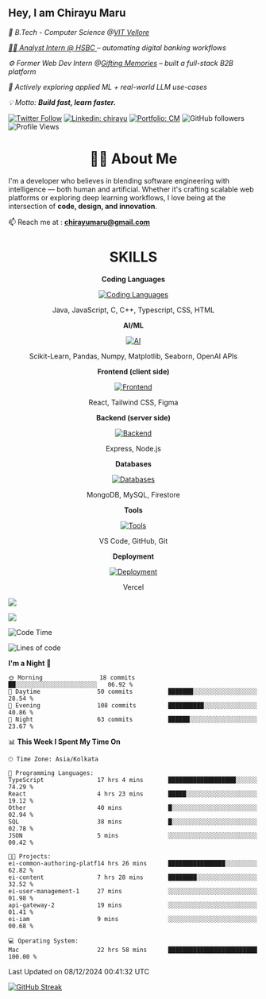 <h2>Hey, I am Chirayu Maru</h2>
<p><em>🏫 B.Tech - Computer Science @<a href="https://vit.ac.in/">VIT Vellore </em></p>
<p><em>🧑‍💼 Analyst Intern @<a href="https://www.hsbc.com/"> HSBC </a> – automating digital banking workflows </em></p>
<p><em>⚙️ Former Web Dev Intern @<a href="https://bharatgifting.com/">Gifting Memories</a> – built a full-stack B2B platform  </em></p>
<p><em>🤖 Actively exploring applied ML + real-world LLM use-cases  </em></p>
<p><em>💡 Motto: <b>Build fast, learn faster. </b></em></p>


[![Twitter Follow](https://img.shields.io/twitter/follow/desikiteretsu_?label=chirayumaru)](https://x.com/chirayumaru)
[![Linkedin: chirayu](https://img.shields.io/badge/-LinkedIn-blue?style=flat-square&logo=Linkedin&logoColor=white&link=https://www.linkedin.com/in/chirayumaru/)](https://www.linkedin.com/in/chirayumaru/)
[![Portfolio: CM](https://img.shields.io/badge/-CM-black?style=flat-square&logo=Figma&logoColor=white&link=https://www.figmafolio.com/u9SwrvZjTe)](https://chirayu-tau.vercel.app/)
![GitHub followers](https://img.shields.io/github/followers/chirayu2107?label=Follow&style=social)
![Profile Views](https://komarev.com/ghpvc/?username=chirayu2107&color=brightgreen&base=1600)

<h1 align="center"> 🧑‍💻 About Me</h1>
 
I'm a developer who believes in blending software engineering with intelligence — both human and artificial. Whether it's crafting scalable web platforms or exploring deep learning workflows, I love being at the intersection of **code, design, and innovation**.

📫 Reach me at : **chirayumaru@gmail.com**

<h1 align="center">SKILLS</h1>

<p align="center"><strong>Coding Languages</strong></p>
<p align="center">
  <a href="https://skillicons.dev/icons?i=java,javascript,c,cpp,typescript,css,html&theme=dark">
    <img src="https://skillicons.dev/icons?i=java,javascript,c,cpp,typescript,css,html&theme=dark" alt="Coding Languages">
  </a>
</p>
<p align="center">Java, JavaScript, C, C++, Typescript, CSS, HTML</p>

<p align="center"><strong>AI/ML</strong></p>
<p align="center">
  <a href="https://skillicons.dev/icons?i=scikit-Learn, pandas, numpy, matplotlib, seaborn, openAI APIs&theme=dark">
    <img src="https://skillicons.dev/icons?i=scikit-Learn, pandas, numpy, matplotlib, seaborn, openAI APIs&theme=dark" alt="AI">
  </a>
</p>
<p align="center">Scikit-Learn, Pandas, Numpy, Matplotlib, Seaborn, OpenAI APIs </p>

<p align="center"><strong>Frontend (client side)</strong></p>
<p align="center">
  <a href="https://skillicons.dev/icons?i=react,tailwind,figma&theme=dark">
    <img src="https://skillicons.dev/icons?i=react,tailwind,figma&theme=dark" alt="Frontend">
  </a>
</p>
<p align="center">React, Tailwind CSS, Figma</p>

<p align="center"><strong>Backend (server side)</strong></p>
<p align="center">
  <a href="https://skillicons.dev/icons?i=express,nodejs&theme=dark">
    <img src="https://skillicons.dev/icons?i=express,nodejs&theme=dark" alt="Backend">
  </a>
</p>
<p align="center">Express, Node.js</p>

<p align="center"><strong>Databases</strong></p>
<p align="center">
  <a href="https://skillicons.dev/icons?i=mongodb,mysql,firebase&theme=dark">
    <img src="https://skillicons.dev/icons?i=mongodb,mysql,firebase&theme=dark" alt="Databases">
  </a>
</p>
<p align="center">MongoDB, MySQL, Firestore</p>

<p align="center"><strong>Tools</strong></p>
<p align="center">
  <a href="https://skillicons.dev/icons?i=vscode,github,git&theme=dark">
    <img src="https://skillicons.dev/icons?i=vscode,github,git&theme=dark" alt="Tools">
  </a>
</p>
<p align="center">VS Code, GitHub, Git</p>

<p align="center"><strong>Deployment</strong></p>
<p align="center">
  <a href="https://skillicons.dev/icons?i=vercel&theme=dark">
    <img src="https://skillicons.dev/icons?i=vercel&theme=dark" alt="Deployment">
  </a>
</p>
<p align="center">Vercel</p>




![](http://github-profile-summary-cards.vercel.app/api/cards/profile-details?username=chirayu2107&theme=aura_dark)

<div display="flex">

![](http://github-profile-summary-cards.vercel.app/api/cards/stats?username=chirayu2107&theme=aura_dark)


<div>


<!--START_SECTION:waka-->
![Code Time](http://img.shields.io/badge/Code%20Time-475%20hrs%2053%20mins-blue)

![Lines of code](https://img.shields.io/badge/From%20Hello%20World%20I%27ve%20Written-1.9%20million%20lines%20of%20code-blue)

**I'm a Night 🦉** 

```text
🌞 Morning                18 commits          ██░░░░░░░░░░░░░░░░░░░░░░░   06.92 % 
🌆 Daytime                50 commits          ███████░░░░░░░░░░░░░░░░░░   28.54 % 
🌃 Evening                108 commits         ██████████░░░░░░░░░░░░░░░   40.86 % 
🌙 Night                  63 commits          ██████░░░░░░░░░░░░░░░░░░░   23.67 % 
```

📊 **This Week I Spent My Time On** 

```text
🕑︎ Time Zone: Asia/Kolkata

💬 Programming Languages: 
TypeScript               17 hrs 4 mins       ███████████████████░░░░░░   74.29 % 
React                    4 hrs 23 mins       █████░░░░░░░░░░░░░░░░░░░░   19.12 % 
Other                    40 mins             █░░░░░░░░░░░░░░░░░░░░░░░░   02.94 % 
SQL                      38 mins             █░░░░░░░░░░░░░░░░░░░░░░░░   02.78 % 
JSON                     5 mins              ░░░░░░░░░░░░░░░░░░░░░░░░░   00.42 % 

🐱‍💻 Projects: 
ei-common-authoring-platf14 hrs 26 mins      ████████████████░░░░░░░░░   62.82 % 
ei-content               7 hrs 28 mins       ████████░░░░░░░░░░░░░░░░░   32.52 % 
ei-user-management-1     27 mins             ░░░░░░░░░░░░░░░░░░░░░░░░░   01.98 % 
api-gateway-2            19 mins             ░░░░░░░░░░░░░░░░░░░░░░░░░   01.41 % 
ei-iam                   9 mins              ░░░░░░░░░░░░░░░░░░░░░░░░░   00.68 % 

💻 Operating System: 
Mac                      22 hrs 58 mins      █████████████████████████   100.00 % 
```




 Last Updated on 08/12/2024 00:41:32 UTC
<!--END_SECTION:waka-->
[![GitHub Streak](https://streak-stats.demolab.com?user=chirayu2107&theme=react&hide_border=true)](https://git.io/streak-stats)
